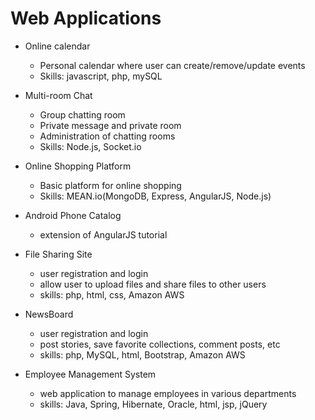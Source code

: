 # Web Applications

+ Online calendar
  - Personal calendar where user can create/remove/update events
  - Skills: javascript, php, mySQL
  
+ Multi-room Chat
  - Group chatting room
  - Private message and private room
  - Administration of chatting rooms
  - Skills: Node.js, Socket.io
  
+ Online Shopping Platform
  - Basic platform for online shopping
  - Skills: MEAN.io(MongoDB, Express, AngularJS, Node.js)
  
+ Android Phone Catalog
  - extension of AngularJS tutorial

+ File Sharing Site
  - user registration and login
  - allow user to upload files and share files to other users
  - skills: php, html, css, Amazon AWS
  
+ NewsBoard
  - user registration and login
  - post stories, save favorite collections, comment posts, etc
  - skills: php, MySQL, html, Bootstrap, Amazon AWS
  
+ Employee Management System
  - web application to manage employees in various departments
  - skills: Java, Spring, Hibernate, Oracle, html, jsp, jQuery